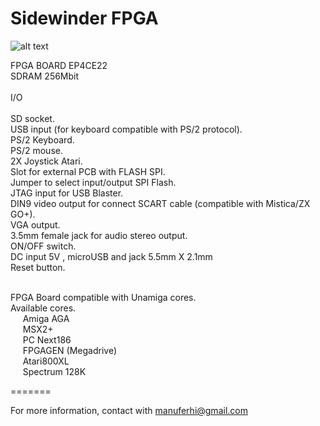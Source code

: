 # Sidewinder FPGA

![alt text](https://i.postimg.cc/pr5QGMW4/IMG-20181014-200007.jpg)

FPGA BOARD EP4CE22 <BR>
SDRAM 256Mbit <BR><BR>
I/O <BR><BR>
SD socket.<BR>
USB input (for keyboard compatible with PS/2 protocol).<BR>
PS/2 Keyboard.<BR>
PS/2 mouse.<BR>
2X Joystick Atari.<BR>
Slot for external PCB with FLASH SPI.<BR>
Jumper to select input/output SPI Flash.<BR>
JTAG input for USB Blaster.<BR>
DIN9 video output for connect SCART cable (compatible with Mistica/ZX GO+).<BR>
VGA output.<BR> 
3.5mm female jack for audio stereo output.<BR> 
ON/OFF switch.<BR>
DC input 5V , microUSB and jack 5.5mm X 2.1mm<BR>
Reset button.<BR><BR>

FPGA Board compatible with Unamiga cores.<BR>
Available cores.<BR>
&nbsp;&nbsp;&nbsp;&nbsp;	Amiga AGA<BR>
&nbsp;&nbsp;&nbsp;&nbsp;	MSX2+<BR>
&nbsp;&nbsp;&nbsp;&nbsp;	PC Next186<BR>
&nbsp;&nbsp;&nbsp;&nbsp;	FPGAGEN (Megadrive)<BR>
&nbsp;&nbsp;&nbsp;&nbsp;	Atari800XL<BR>
&nbsp;&nbsp;&nbsp;&nbsp;	Spectrum 128K<BR>
	

=======

For more information, contact with manuferhi@gmail.com





